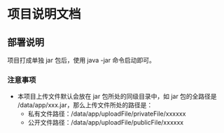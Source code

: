 # 项目说明文档

## 部署说明

项目打成单独 jar 包后，使用 java -jar 命令启动即可。

### 注意事项

- 本项目上传文件默认会放在 jar 包所处的同级目录中，如 jar 包的全路径是 /data/app/xxx.jar，那么上传文件所处的路径是：
    - 私有文件路径：/data/app/uploadFile/privateFile/xxxxxx
    - 公开文件路径：/data/app/uploadFile/publicFile/xxxxxx


